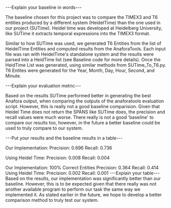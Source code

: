 ---Explain your baseline in words---

The baseline chosen for this project was to compare the TIMEX3 and T6 entities produced by a different system (HeidelTime) than the one used in our project (SUTime).  Heidel time was developed at Heidelberg University, like SUTime it extracts temporal expressions into the TIMEX3 format.  

Similar to how SUTime was used, we generated T6 Entities from the list of HeidelTime Entities and computed results from the AnaforaTools. Each input file was ran with HeidelTime's standalone system and the results were parsed into a HeidTime list (see Baseline code for more details).  Once the HeidTime List was generated, using similar methods from SUTime_To_T6.py. T6 Entites were generated for the Year, Month, Day, Hour, Second, and Minute.

---Explain your evaluation metric---

Based on the results SUTime performed better in generating the best Anafora output, when comparing the outputs of the anaforatools evaluation script.  However, this is really not a good baseline comparision.  Given that Heidel Time does not return the SPANS like SUTime does, the precision and recall values were much worse. There really is not a good 'baseline' to compare our results too, however, in the future a better baseline could be used to truly compare to our system. 

---Put your results and the baseline results in a table---
<PICTURE OF RESULTS TABLE>

Our Implementation: <SPANS> 
Precision: 0.696
Recall: 0.736

Using Heidel Time:
Precision: 0.008
Recall: 0.004

Our Implementation: 100% Correct Entities
Precision: 0.364
Recall: 0.414
Using Heidel Time:
Precision: 0.002
Recall: 0.001
---Explain your table---
Based on the results, our implementation was significantly better than our baseline.  However, this is to be expected given that there really was not another available program to perform our task the same way we implemented it.  As stated earlier in the future, we hope to develop a better comparison method to truly test our system.

